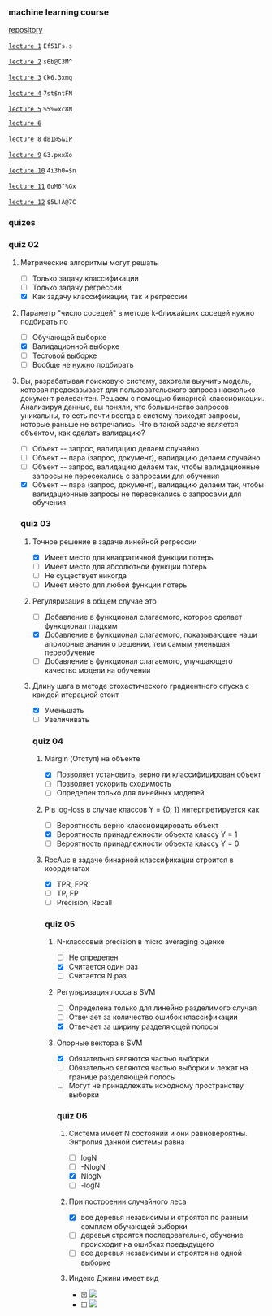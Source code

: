 ### machine learning course

[repository](https://github.com/VVVikulin/ml1.sphere)

[`lecture 1`](https://mailru.zoom.us/rec/share/BH_fFkfrkIY1foAW5vd8puhh0EgjH2Q62PUunXiOB-aI-dAl-qR7WVEOl1uTFSh0.6j-kqmA2ihMS8V_p) `Ef51Fs.s`

[`lecture 2`](https://mailru.zoom.us/rec/share/SkM-ojwW0ErDlAeGfG_lu0XZQQrS_JDrS6Q33hfiDEeIGhVbnWjLWGC-ou2tNFY7.hGmNnWVwYw-1DgmJ) `s6b@C3M^`

[`lecture 3`](https://mailru.zoom.us/rec/share/5nX71AA-2JagHDDpOAFgYMCOCsjR9ZUK_C-4Zu4oNE5Gz0i-ey9PG9IgDDa1fFLW.wl9-_svvqIcZJO2B) `Ck6.3xmq`

[`lecture 4`](https://mailru.zoom.us/rec/share/iDi7ZiqnMRh_RUsKgaSfStqxTVkWQbiM1LxwXCZczEhD1qeDMeWgzofdD0GQCIqh.KGAubDJEl6e6kgkD) `7st$ntFN`

[`lecture 5`](https://mailru.zoom.us/rec/share/q7mEHPLGd0LSywn_ROuN2AkBIQJanpYCMLvpEvK9zveJKiW-UUK2OT3nifMyrZ6-.yholK4AgWEztwvXe) `%5%=xc8N`

[`lecture 6`](https://mailru.zoom.us/rec/share/yxlUy1GBcWtiSWp3HBGthUN0Hkazzo1aDBsLX2nkNr0GMblxS_L23lBioZzCbsH7.9cM050WjIsyAsYiC)

[`lecture 8`](https://mailru.zoom.us/rec/share/MBNi7h67jMN8MSfy4dT8Tq54pMfckfPcL6c1C2fwdS7FxHd3qiNeXqo_vkgB7u6i.86DM8wm12M0hgvHL) `d81@S&IP`

[`lecture 9`](https://mailru.zoom.us/rec/share/z_6p8twBh8CE8RHuTKwWZqVqdv6Wbnr5jd281lapszzLDI2d3TVK8WcJkUTAU9ho.FuTnbUkFx5bXYLHY) `G3.pxxXo`

[`lecture 10`](https://mailru.zoom.us/rec/share/MQClCyrG6vGCd6U1OTXO8z8aGXmraexOGL0_F_zLmvzHnfed02uu8QypCxQTQKV5.OCklsGeH4GIP0Bd0)
`4i3h0=$n`

[`lecture 11`](https://mailru.zoom.us/rec/share/en72GILsR51Vi2AkXCYCTw5F3zA3aDtnStBHyyynIyk2tiayQiS7Ym1SzBa0OT47.Bz6qf0ImIF5gB3O2)
`0uM6^%Gx`

[`lecture 12`](https://mailru.zoom.us/rec/share/GG_b6YcM1jnob_GdV1IrtNyePE2mNirDdV3gbvv5qaAfm8wshppSVmbFTn05aamz.8vzE2N2L_c-30jhV)
`$5L!A@7C`

### quizes

### quiz 02

1. Метрические алгоритмы могут решать

    - [ ] Только задачу классификации
    - [ ] Только задачу регрессии
    - [x] Как задачу классификации, так и регрессии

2. Параметр "число соседей" в методе k-ближайших соседей нужно подбирать по

    - [ ] Обучающей выборке
    - [x] Валидационной выборке
    - [ ] Тестовой выборке
    - [ ] Вообще не нужно подбирать

3. Вы, разрабатывая поисковую систему, захотели выучить модель, которая предсказывает для пользовательского запроса насколько документ релевантен. Решаем с помощью бинарной классификации. Анализируя данные, вы поняли, что большинство запросов уникальны, то есть почти всегда в систему приходят запросы, которые раньше не встречались. Что в такой задаче является объектом, как сделать валидацию?

    - [ ] Объект -- запрос, валидацию делаем случайно
    - [ ] Объект -- пара (запрос, документ), валидацию делаем случайно
    - [ ] Объект -- запрос, валидацию делаем так, чтобы валидационные запросы не пересекались с запросами для обучения
    - [x] Объект -- пара (запрос, документ), валидацию делаем так, чтобы валидационные запросы не пересекались с запросами для обучения

    ### quiz 03

    1. Точное решение в задаче линейной регрессии

        - [x] Имеет место для квадратичной функции потерь
        - [ ] Имеет место для абсолютной функции потерь
        - [ ] Не существует никогда
        - [ ] Имеет место для любой функции потерь

    2. Регуляризация в общем случае это

        - [ ] Добавление в функционал слагаемого, которое сделает функционал гладким
        - [x] Добавление в функционал слагаемого, показывающее наши априорные знания о решении, тем самым уменьшая переобучение
        - [ ] Добавление в функционал слагаемого, улучшающего качество модели на обучении

    3. Длину шага в методе стохастического градиентного спуска с каждой итерацией стоит

        - [x] Уменьшать
        - [ ] Увеличивать

        ### quiz 04

        1. Margin (Отступ) на объекте

            - [x] Позволяет установить, верно ли классифицирован объект
            - [ ] Позволяет ускорить сходимость
            - [ ] Определен только для линейных моделей

        2. P в log-loss в случае классов Y = {0, 1} интерпретируется как

            - [ ] Вероятность верно классифицировать объект
            - [x] Вероятность принадлежности объекта классу Y = 1
            - [ ] Вероятность принадлежности объекта классу Y = 0

        3. RocAuc в задаче бинарной классификации строится в координатах

            - [x] TPR, FPR
            - [ ] TP, FP
            - [ ] Precision, Recall

            ### quiz 05

            1. N-классовый precision в micro averaging оценке

                - [ ] Не определен
                - [x] Считается один раз
                - [ ] Считается N раз

            2. Регуляризация лосса в SVM

                - [ ] Определена только для линейно разделимого случая
                - [ ] Отвечает за количество ошибок классификации
                - [x] Отвечает за ширину разделяющей полосы

            3. Опорные вектора в SVM

                - [x] Обязательно являются частью выборки
                - [ ] Обязательно являются частью выборки и лежат на границе разделяющей полосы
                - [ ] Могут не принадлежать исходному пространству выборки

                ### quiz 06

                1. Система имеет N состояний и они равновероятны. Энтропия данной системы равна

                    - [ ] logN
                    - [ ] -NlogN
                    - [x] NlogN
                    - [ ] -logN

                2. При построении случайного леса

                    - [x] все деревья независимы и строятся по разным сэмплам обучающей выборки
                    - [ ] деревья строятся последовательно, обучение происходит на ошибках предыдущего
                    - [ ] все деревья независимы и строятся на одной выборке

                3. Индекс Джини имеет вид

                    - [x] <img src="https://render.githubusercontent.com/render/math?math=F_G(R_{v_m}) = 1 - \sum_k (p_{v_m k})^2 = \sum_{k' \neq k} p_{v_m k'} p_{v_m k}">
                    - [ ] <img src="https://render.githubusercontent.com/render/math?math=F(R_{v_m}) = \frac{1}{N_{v_m}} \sum_{x_i \in R_{v_m}} (y_i - \text{mean}(y_i))^2">
